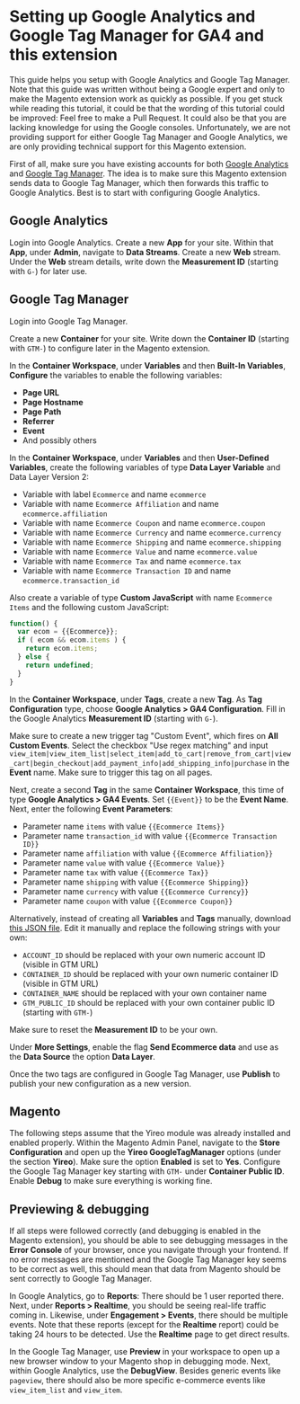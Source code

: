 # Setting up Google Analytics and Google Tag Manager for GA4 and this extension

This guide helps you setup with Google Analytics and Google Tag Manager. Note that this guide was written without being a Google expert and only to make the Magento extension work as quickly as possible. If you get stuck while reading this tutorial, it could be that the wording of this tutorial could be improved: Feel free to make a Pull Request. It could also be that you are lacking knowledge for using the Google consoles. Unfortunately, we are not providing support for either Google Tag Manager and Google Analytics, we are only providing technical support for this Magento extension.

First of all, make sure you have existing accounts for both [Google Analytics](https://analytics.google.com/) and [Google Tag Manager](https://tagmanager.google.com/). The idea is to make sure this Magento extension sends data to Google Tag Manager, which then forwards this traffic to Google Analytics. Best is to start with configuring Google Analytics.

## Google Analytics
Login into Google Analytics. Create a new **App** for your site. Within that **App**, under **Admin**, navigate to **Data Streams**. Create a new **Web** stream. Under the **Web** stream details, write down the **Measurement ID** (starting with `G-`) for later use.

## Google Tag Manager
Login into Google Tag Manager. 

Create a new **Container** for your site. Write down the **Container ID** (starting with `GTM-`) to configure later in the Magento extension. 

In the **Container Workspace**, under **Variables** and then **Built-In Variables**, **Configure** the variables to enable the following variables:

- **Page URL**
- **Page Hostname**
- **Page Path**
- **Referrer**
- **Event**
- And possibly others

In the **Container Workspace**, under **Variables** and then **User-Defined Variables**, create the following variables of type **Data Layer Variable** and Data Layer Version 2:

- Variable with label `Ecommerce` and name `ecommerce`
- Variable with name `Ecommerce Affiliation` and name `ecommerce.affiliation`
- Variable with name `Ecommerce Coupon` and name `ecommerce.coupon`
- Variable with name `Ecommerce Currency` and name `ecommerce.currency`
- Variable with name `Ecommerce Shipping` and name `ecommerce.shipping`
- Variable with name `Ecommerce Value` and name `ecommerce.value`
- Variable with name `Ecommerce Tax` and name `ecommerce.tax`
- Variable with name `Ecommerce Transaction ID` and name `ecommerce.transaction_id`

Also create a variable of type **Custom JavaScript** with name `Ecommerce Items` and the following custom JavaScript:
```js
function() {
  var ecom = {{Ecommerce}};
  if ( ecom && ecom.items ) {
    return ecom.items;
  } else {
    return undefined;
  }
}
```

In the **Container Workspace**, under **Tags**, create a new **Tag**. As **Tag Configuration** type, choose **Google Analytics > GA4 Configuration**. Fill in the Google Analytics **Measurement ID** (starting with `G-`).

Make sure to create a new trigger tag "Custom Event", which fires on **All Custom Events**. Select the checkbox "Use regex matching" and input `view_item|view_item_list|select_item|add_to_cart|remove_from_cart|view_cart|begin_checkout|add_payment_info|add_shipping_info|purchase` in the **Event** name. Make sure to trigger this tag on all pages.

Next, create a second **Tag** in the same **Container Workspace**, this time of type **Google Analytics > GA4 Events**. Set `{{Event}}` to be the **Event Name**. Next, enter the following **Event Parameters**:

- Parameter name `items` with value `{{Ecommerce Items}}`
- Parameter name `transaction_id` with value `{{Ecommerce Transaction ID}}`
- Parameter name `affiliation` with value `{{Ecommerce Affiliation}}`
- Parameter name `value` with value `{{Ecommerce Value}}`
- Parameter name `tax` with value `{{Ecommerce Tax}}`
- Parameter name `shipping` with value `{{Ecommerce Shipping}}`
- Parameter name `currency` with value `{{Ecommerce Currency}}`
- Parameter name `coupon` with value `{{Ecommerce Coupon}}`

Alternatively, instead of creating all **Variables** and **Tags** manually, download [this JSON file](https://raw.githubusercontent.com/yireo/Yireo_GoogleTagManager2/master/docs/gtm-example.json). Edit it manually and replace the following strings with your own:  

- `ACCOUNT_ID` should be replaced with your own numeric account ID (visible in GTM URL)
- `CONTAINER_ID` should be replaced with your own numeric container ID (visible in GTM URL)
- `CONTAINER_NAME` should be replaced with your own container name 
- `GTM_PUBLIC_ID` should be replaced with your own container public ID (starting with `GTM-`)

Make sure to reset the **Measurement ID** to be your own.

Under **More Settings**, enable the flag **Send Ecommerce data** and use as the **Data Source** the option **Data Layer**.

Once the two tags are configured in Google Tag Manager, use **Publish** to publish your new configuration as a new version.

## Magento
The following steps assume that the Yireo module was already installed and enabled properly. Within the Magento Admin Panel, navigate to the **Store Configuration** and open up the **Yireo GoogleTagManager** options (under the section **Yireo**). Make sure the option **Enabled** is set to **Yes**. Configure the Google Tag Manager key starting with `GTM-` under **Container Public ID**. Enable **Debug** to make sure everything is working fine.

## Previewing & debugging
If all steps were followed correctly (and debugging is enabled in the Magento extension), you should be able to see debugging messages in the **Error Console** of your browser, once you navigate through your frontend. If no error messages are mentioned and the Google Tag Manager key seems to be correct as well, this should mean that data from Magento should be sent correctly to Google Tag Manager.

In Google Analytics, go to **Reports**: There should be 1 user reported there. Next, under **Reports > Realtime**, you should be seeing real-life traffic coming in. Likewise, under **Engagement > Events**, there should be multiple events. Note that these reports (except for the **Realtime** report) could be taking 24 hours to be detected. Use the **Realtime** page to get direct results.

In the Google Tag Manager, use **Preview** in your workspace to open up a new browser window to your Magento shop in debugging mode. Next, within Google Analytics, use the **DebugView**. Besides generic events like `pageview`, there should also be more specific e-commerce events like `view_item_list` and `view_item`. 
